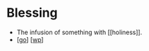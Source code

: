 # Blessing

- The infusion of something with [[holiness]].
- [[go]] [[wp]]


[//begin]: # "Autogenerated link references for markdown compatibility"
[go]: go "Go"
[wp]: wp "Wp"
[//end]: # "Autogenerated link references"